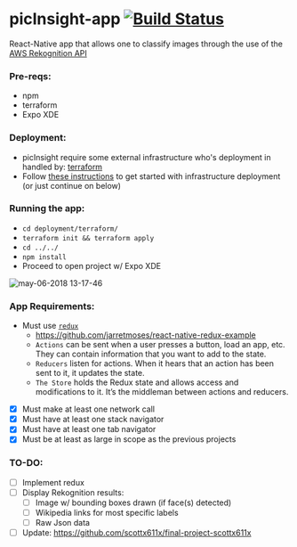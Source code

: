 # picInsight-app [![Build Status](https://travis-ci.org/scottx611x/picInsight-app.svg?branch=master)](https://travis-ci.org/scottx611x/picInsight-app)
React-Native app that allows one to classify images through the use of the [AWS Rekognition API](https://aws.amazon.com/rekognition/)

### Pre-reqs:
- npm
- terraform
- Expo XDE

### Deployment:
- picInsight require some external infrastructure who's deployment in handled by: [terraform](https://www.terraform.io)
- Follow [these instructions](https://github.com/scottx611x/picInsight-app/blob/master/deployment/terraform/README.md) to get started with infrastructure deployment (or just continue on below)

### Running the app:
- `cd deployment/terraform/`
- `terraform init && terraform apply`
- `cd ../../`
- `npm install`
- Proceed to open project w/ Expo XDE

![may-06-2018 13-17-46](https://user-images.githubusercontent.com/5629547/39675943-f07b7022-512f-11e8-96bf-e89849ef5abf.gif)


### App Requirements:
- Must use [`redux`](https://github.com/reactjs/react-redux)
	- https://github.com/jarretmoses/react-native-redux-example
	- `Actions` can be sent when a user presses a button, load an app, etc. They can contain information that you want to add to the state.
	- `Reducers` listen for actions. When it hears that an action has been sent to it, it updates the state.
	- `The Store` holds the Redux state and allows access and modifications to it. It’s the middleman between actions and reducers.

- [x] Must make at least one network call
- [x] Must have at least one stack navigator
- [x] Must have at least one tab navigator
- [x] Must be at least as large in scope as the previous projects

### TO-DO:
- [ ] Implement redux
- [ ] Display Rekognition results:
  - [ ] Image w/ bounding boxes drawn (if face(s) detected)
  - [ ] Wikipedia links for most specific labels
  - [ ] Raw Json data
- [ ] Update: https://github.com/scottx611x/final-project-scottx611x

